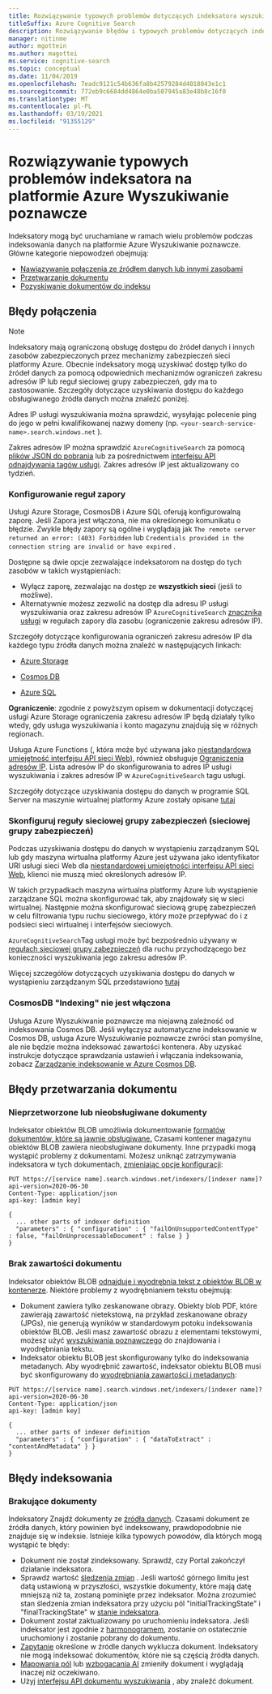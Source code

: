 ```yaml
---
title: Rozwiązywanie typowych problemów dotyczących indeksatora wyszukiwania
titleSuffix: Azure Cognitive Search
description: Rozwiązywanie błędów i typowych problemów dotyczących indeksatorów na platformie Azure Wyszukiwanie poznawcze, w tym połączenia ze źródłem danych, zapory i brakujących dokumentów.
manager: nitinme
author: mgottein
ms.author: magottei
ms.service: cognitive-search
ms.topic: conceptual
ms.date: 11/04/2019
ms.openlocfilehash: 7eadc9121c54b636fa8b42579284d4018043e1c1
ms.sourcegitcommit: 772eb9c6684dd4864e0ba507945a83e48b8c16f0
ms.translationtype: MT
ms.contentlocale: pl-PL
ms.lasthandoff: 03/19/2021
ms.locfileid: "91355129"
---
```

# <a name="troubleshooting-common-indexer-issues-in-azure-cognitive-search"></a>Rozwiązywanie typowych problemów indeksatora na platformie Azure Wyszukiwanie poznawcze

Indeksatory mogą być uruchamiane w ramach wielu problemów podczas indeksowania danych na platformie Azure Wyszukiwanie poznawcze. Główne kategorie niepowodzeń obejmują:

* [Nawiązywanie połączenia ze źródłem danych lub innymi zasobami](#connection-errors)
* [Przetwarzanie dokumentu](#document-processing-errors)
* [Pozyskiwanie dokumentów do indeksu](#index-errors)

## <a name="connection-errors"></a>Błędy połączenia

> [!NOTE]
> Indeksatory mają ograniczoną obsługę dostępu do źródeł danych i innych zasobów zabezpieczonych przez mechanizmy zabezpieczeń sieci platformy Azure. Obecnie indeksatory mogą uzyskiwać dostęp tylko do źródeł danych za pomocą odpowiednich mechanizmów ograniczeń zakresu adresów IP lub reguł sieciowej grupy zabezpieczeń, gdy ma to zastosowanie. Szczegóły dotyczące uzyskiwania dostępu do każdego obsługiwanego źródła danych można znaleźć poniżej.
>
> Adres IP usługi wyszukiwania można sprawdzić, wysyłając polecenie ping do jego w pełni kwalifikowanej nazwy domeny (np. `<your-search-service-name>.search.windows.net` ).
>
> Zakres adresów IP można sprawdzić `AzureCognitiveSearch` [](../virtual-network/service-tags-overview.md#available-service-tags) za pomocą [plików JSON do pobrania](../virtual-network/service-tags-overview.md#discover-service-tags-by-using-downloadable-json-files) lub za pośrednictwem [interfejsu API odnajdywania tagów usługi](../virtual-network/service-tags-overview.md#use-the-service-tag-discovery-api-public-preview). Zakres adresów IP jest aktualizowany co tydzień.

### <a name="configure-firewall-rules"></a>Konfigurowanie reguł zapory

Usługi Azure Storage, CosmosDB i Azure SQL oferują konfigurowalną zaporę. Jeśli Zapora jest włączona, nie ma określonego komunikatu o błędzie. Zwykle błędy zapory są ogólne i wyglądają jak `The remote server returned an error: (403) Forbidden` lub `Credentials provided in the connection string are invalid or have expired` .

Dostępne są dwie opcje zezwalające indeksatorom na dostęp do tych zasobów w takich wystąpieniach:

* Wyłącz zaporę, zezwalając na dostęp ze **wszystkich sieci** (jeśli to możliwe).
* Alternatywnie możesz zezwolić na dostęp dla adresu IP usługi wyszukiwania oraz zakresu adresów IP `AzureCognitiveSearch` [znacznika usługi](../virtual-network/service-tags-overview.md#available-service-tags) w regułach zapory dla zasobu (ograniczenie zakresu adresów IP).

Szczegóły dotyczące konfigurowania ograniczeń zakresu adresów IP dla każdego typu źródła danych można znaleźć w następujących linkach:

* [Azure Storage](../storage/common/storage-network-security.md#grant-access-from-an-internet-ip-range)

* [Cosmos DB](../storage/common/storage-network-security.md#grant-access-from-an-internet-ip-range)

* [Azure SQL](../azure-sql/database/firewall-configure.md#create-and-manage-ip-firewall-rules)

**Ograniczenie**: zgodnie z powyższym opisem w dokumentacji dotyczącej usługi Azure Storage ograniczenia zakresu adresów IP będą działały tylko wtedy, gdy usługa wyszukiwania i konto magazynu znajdują się w różnych regionach.

Usługa Azure Functions (, która może być używana jako [niestandardowa umiejętność interfejsu API sieci Web](cognitive-search-custom-skill-web-api.md)), również obsługuje [Ograniczenia adresów IP](../azure-functions/ip-addresses.md#ip-address-restrictions). Lista adresów IP do skonfigurowania to adres IP usługi wyszukiwania i zakres adresów IP w `AzureCognitiveSearch` tagu usługi.

Szczegóły dotyczące uzyskiwania dostępu do danych w programie SQL Server na maszynie wirtualnej platformy Azure zostały opisane [tutaj](search-howto-connecting-azure-sql-iaas-to-azure-search-using-indexers.md)

### <a name="configure-network-security-group-nsg-rules"></a>Skonfiguruj reguły sieciowej grupy zabezpieczeń (sieciowej grupy zabezpieczeń)

Podczas uzyskiwania dostępu do danych w wystąpieniu zarządzanym SQL lub gdy maszyna wirtualna platformy Azure jest używana jako identyfikator URI usługi sieci Web dla [niestandardowej umiejętności interfejsu API sieci Web](cognitive-search-custom-skill-web-api.md), klienci nie muszą mieć określonych adresów IP.

W takich przypadkach maszyna wirtualna platformy Azure lub wystąpienie zarządzane SQL można skonfigurować tak, aby znajdowały się w sieci wirtualnej. Następnie można skonfigurować sieciową grupę zabezpieczeń w celu filtrowania typu ruchu sieciowego, który może przepływać do i z podsieci sieci wirtualnej i interfejsów sieciowych.

`AzureCognitiveSearch`Tag usługi może być bezpośrednio używany w [regułach sieciowej grupy zabezpieczeń](../virtual-network/manage-network-security-group.md#work-with-security-rules) dla ruchu przychodzącego bez konieczności wyszukiwania jego zakresu adresów IP.

Więcej szczegółów dotyczących uzyskiwania dostępu do danych w wystąpieniu zarządzanym SQL przedstawiono [tutaj](search-howto-connecting-azure-sql-mi-to-azure-search-using-indexers.md)

### <a name="cosmosdb-indexing-isnt-enabled"></a>CosmosDB "Indexing" nie jest włączona

Usługa Azure Wyszukiwanie poznawcze ma niejawną zależność od indeksowania Cosmos DB. Jeśli wyłączysz automatyczne indeksowanie w Cosmos DB, usługa Azure Wyszukiwanie poznawcze zwróci stan pomyślne, ale nie będzie można indeksować zawartości kontenera. Aby uzyskać instrukcje dotyczące sprawdzania ustawień i włączania indeksowania, zobacz [Zarządzanie indeksowanie w Azure Cosmos DB](../cosmos-db/how-to-manage-indexing-policy.md#use-the-azure-portal).

## <a name="document-processing-errors"></a>Błędy przetwarzania dokumentu

### <a name="unprocessable-or-unsupported-documents"></a>Nieprzetworzone lub nieobsługiwane dokumenty

Indeksator obiektów BLOB umożliwia dokumentowanie [formatów dokumentów, które są jawnie obsługiwane.](search-howto-indexing-azure-blob-storage.md#SupportedFormats) Czasami kontener magazynu obiektów BLOB zawiera nieobsługiwane dokumenty. Inne przypadki mogą wystąpić problemy z dokumentami. Możesz uniknąć zatrzymywania indeksatora w tych dokumentach, [zmieniając opcje konfiguracji](search-howto-indexing-azure-blob-storage.md#DealingWithErrors):

```
PUT https://[service name].search.windows.net/indexers/[indexer name]?api-version=2020-06-30
Content-Type: application/json
api-key: [admin key]

{
  ... other parts of indexer definition
  "parameters" : { "configuration" : { "failOnUnsupportedContentType" : false, "failOnUnprocessableDocument" : false } }
}
```

### <a name="missing-document-content"></a>Brak zawartości dokumentu

Indeksator obiektów BLOB [odnajduje i wyodrębnia tekst z obiektów BLOB w kontenerze](search-howto-indexing-azure-blob-storage.md#how-azure-search-indexes-blobs). Niektóre problemy z wyodrębnianiem tekstu obejmują:

* Dokument zawiera tylko zeskanowane obrazy. Obiekty blob PDF, które zawierają zawartość nietekstową, na przykład zeskanowane obrazy (JPGs), nie generują wyników w standardowym potoku indeksowania obiektów BLOB. Jeśli masz zawartość obrazu z elementami tekstowymi, możesz użyć [wyszukiwania poznawczego](cognitive-search-concept-image-scenarios.md) do znajdowania i wyodrębniania tekstu.
* Indeksator obiektu BLOB jest skonfigurowany tylko do indeksowania metadanych. Aby wyodrębnić zawartość, indeksator obiektu BLOB musi być skonfigurowany do [wyodrębniania zawartości i metadanych](search-howto-indexing-azure-blob-storage.md#PartsOfBlobToIndex):

```
PUT https://[service name].search.windows.net/indexers/[indexer name]?api-version=2020-06-30
Content-Type: application/json
api-key: [admin key]

{
  ... other parts of indexer definition
  "parameters" : { "configuration" : { "dataToExtract" : "contentAndMetadata" } }
}
```

## <a name="index-errors"></a>Błędy indeksowania

### <a name="missing-documents"></a>Brakujące dokumenty

Indeksatory Znajdź dokumenty ze [źródła danych](/rest/api/searchservice/create-data-source). Czasami dokument ze źródła danych, który powinien być indeksowany, prawdopodobnie nie znajduje się w indeksie. Istnieje kilka typowych powodów, dla których mogą wystąpić te błędy:

* Dokument nie został zindeksowany. Sprawdź, czy Portal zakończył działanie indeksatora.
* Sprawdź wartość [śledzenia zmian](/rest/api/searchservice/create-data-source#data-change-detection-policies) . Jeśli wartość górnego limitu jest datą ustawioną w przyszłości, wszystkie dokumenty, które mają datę mniejszą niż ta, zostaną pominięte przez indeksator. Można zrozumieć stan śledzenia zmian indeksatora przy użyciu pól "initialTrackingState" i "finalTrackingState" w [stanie indeksatora](/rest/api/searchservice/get-indexer-status#indexer-execution-result).
* Dokument został zaktualizowany po uruchomieniu indeksatora. Jeśli indeksator jest zgodnie z [harmonogramem](/rest/api/searchservice/create-indexer#indexer-schedule), zostanie on ostatecznie uruchomiony i zostanie pobrany do dokumentu.
* [Zapytanie](/rest/api/searchservice/create-data-source) określone w źródle danych wyklucza dokument. Indeksatory nie mogą indeksować dokumentów, które nie są częścią źródła danych.
* [Mapowania pól](/rest/api/searchservice/create-indexer#fieldmappings) lub [wzbogacania AI](./cognitive-search-concept-intro.md) zmieniły dokument i wyglądają inaczej niż oczekiwano.
* Użyj [interfejsu API dokumentu wyszukiwania](/rest/api/searchservice/lookup-document) , aby znaleźć dokument.